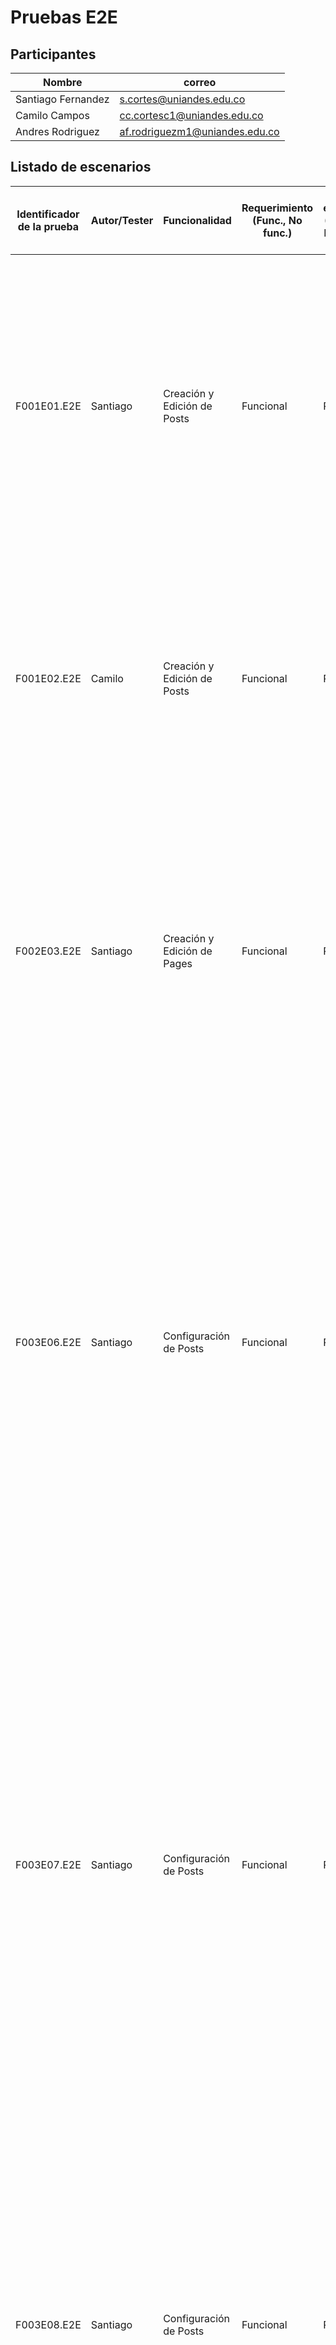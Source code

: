 # Pruebas E2E

## Participantes 
| Nombre | correo |
|-|-|
| Santiago Fernandez | s.cortes@uniandes.edu.co |
| Camilo Campos | cc.cortesc1@uniandes.edu.co |
| Andres Rodriguez | af.rodriguezm1@uniandes.edu.co |

## Listado de escenarios

| Identificador de la prueba | Autor/Tester | Funcionalidad               | Requerimiento<br>(Func., No func.) | Tipo de escenario<br>(Positivo, Negativo, Mix) | Nombre del escenario                                                        | Descripción Escenario                                                                                                                                                                                                                                                                                                                                                                                                                                                                                                                                                                           |
| -------------------------- | ------------ | --------------------------- | ---------------------------------- | ---------------------------------------------- | --------------------------------------------------------------------------- | ----------------------------------------------------------------------------------------------------------------------------------------------------------------------------------------------------------------------------------------------------------------------------------------------------------------------------------------------------------------------------------------------------------------------------------------------------------------------------------------------------------------------------------------------------------------------------------------------- |
| F001E01.E2E                | Santiago     | Creación y Edición de Posts | Funcional                          | Positivo                                       | Creación de Post Básico                                                     | GIVEN that the admin user logs-in to ghost, and navigates to the dashboard,<br>WHEN the admin goes to create a Post, writes a title and writes text content<br>THEN  the post should appear as the first item in the list, and the article's context should be the same as the one written before when re-opening the editor                                                                                                                                                                                                                                                                    |
| F001E02.E2E                | Camilo       | Creación y Edición de Posts | Funcional                          | Positivo                                       | Edición de un Post                                                          | Given  the admin user logs in to ghost he create a new post, he go to the post list and select the created post<br>When he edit the post content and  publish the post  and  select "view post" option<br>Then he should see the modified post                                                                                                                                                                                                                                                                                                                                                  |
| F002E03.E2E                | Santiago     | Creación y Edición de Pages | Funcional                          | Positivo                                       | Creación de Page Básico                                                     | GIVEN that the admin user logs-in to ghost, and navigates to the dashboard,<br>WHEN the admin goes to create a Page, writes a title and writes text content<br>THEN  the page should appear as the first item in the list, and the article's context should be the same as the one written before when re-opening the editor                                                                                                                                                                                                                                                                    |
| F003E06.E2E                | Santiago     | Configuración de Posts      | Funcional                          | Positivo                                       | Modificar URL de un Post y Revisar con Usuario al Ingresar URL Directamente | GIVEN that the admin user logs-in to ghost, and navigates to the dashboard,  and selects the optionto create a post, and writes a title and the content for the post<br>WHEN the admin opens the editor settings menu, and selects the URL input to erase it an and writes a new url slug, and publishes the post<br>THEN after navegating to the post with the new slug, the title and the content that appears in the article should match the text that the admin previously wrote                                                                                                           |
| F003E07.E2E                | Santiago     | Configuración de Posts      | Funcional                          | Positivo                                       | Modificar Excerpt de un Post y revisar con usuario en la página principal   | GIVEN that the admin user logs-in to ghost, and navigates to the dashboard,  and selects the option to create a post, and writes a title and the content for the post<br>WHEN the admin opens the editor settings menu, and selects the excerpt field to erase it an and writes a new excerpt, and publishes the post<br>THEN after navegating to the reader's homepage, the post should appear (be identifiable) using the new excerpt to find it, and the title and the content that appears in the article should match the text that the admin previously wrote after clicking the article. |
| F003E08.E2E                | Santiago     | Configuración de Posts      | Funcional                          | Positivo                                       | Eliminación de Post y revisión en la página principal                       | GIVEN that the admin user logs-in to ghost, and navigates to the dashboard,  and selects the option to create a post, and writes a title and the content for the post<br>WHEN the admin opens the editor settings menu, and selects the option to delete the post, and confirms the deletion.<br>THEN the post should not appear in the list of posts.                                                                                                                                                                                                                                          |
| F004E04.E2E                | Camilo       | Configuración de Pages      | Funcional                          | Positivo                                       | Creación y eliminación de una pagina                                        | Given the admin user logs in to ghost and create a new Page with a title and content and publish it and he go to the pages list and select the pages and enter<br>When he delete<br>Then he  should not see the created page                                                                                                                                                                                                                                                                                                                                                                    |
| F005E01.E2E                | Andrés       | Publicación de Posts        |                                    | Positivo                                       | Publicación Instantanea de un Post                                          | GIVEN the admin user logs in to ghost, WHEN he goes to a created Post, and select Publish and select "Set it live now" and press"Publish", THEN he should see the Post published on Main Page                                                                                                                                                                                                                                                                                                                                                                                                   |
| F005E02.E2E                | Andrés       | Publicación de Posts        |                                    | Positivo                                       | Publicación programada de un Post                                           | GIVEn the admin user logs in to ghost, WHEN he goes to a created Post, and select Publish and select "Schedule it for late" with a date in the future and select "Publish", THEN he should see the Post published on Main Page at that date                                                                                                                                                                                                                                                                                                                                                     |
| F005E03.E2E                | Andrés       | Publicación de Posts        |                                    | Negativo                                       | Publicación progamada fallida de un Post                                    | GIVEN the admin user logs in to ghost, WHEN he goes to a created Post, and press Publish and select "Schedule it for late" with a date in the past and select "Publish", THEN he shouldnt see the post published and a warning at the Post detail page                                                                                                                                                                                                                                                                                                                                          |
| F005E04.E2E                | Andrés       | Publicación de Posts        |                                    | Positivo                                       | Despublicar un Post ya publicado                                            | GIVEN the admin user logs in to ghost,<br>WHEN he goes to a published Post and press "Update" and select "Unpublised" and press "Update",<br>THEN he shouldnt see the Post published on the Main Page                                                                                                                                                                                                                                                                                                                                                                                           |
| F007E03.E2E                | Camilo       | Preview de Posts            | Funcional                          | Positivo                                       | Previsualizar y publicar un Post                                            | Given the admin user logs in to ghost and create a new post with a tittIe and content <br>When he preview the post<br>Then he  should see the title and can publish it and go to the published post to confirm the tittle is the same                                                                                                                                                                                                                                                                                                                                                           |
| F008E02.E2E                | Camilo       | Preview de Pages            | Funcional                          | Positivo                                       | Previsualizar y publicar una página                                         | Given the admin user logs in to ghost and create a new page with a titIe and content <br>When he preview the page<br>Then he  should see the title and can publish it and go to the published page to confirm the tittle is the same                                                                                                                                                                                                                                                                                                                                                            |
| F009E04.E2E                | Camilo       | Creación y Ediciónde Tags   | Funcional                          | Positivo                                       | Asignar un nuevo Tag a una nueva Pagina y filtrar por dicho Tag             | Given the admin user logs in to ghost and create a new Tag with a name and description and Create a Page with title and content and assign the tag to the new page <br>When he go to the pages list and filter the pages by the new Tag<br>Then he  should see the created page                                                                                                                                                                                                                                                                                                                 |